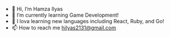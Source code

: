 - 👋 Hi, I’m Hamza Ilyas
- 👀 I’m currently learning Game Development!
- 🌱 I lova learning new languages including React, Ruby, and Go!
- 📫 How to reach me hilyas2131@gmail.com

<!---
hamza-ilyas1/hamza-ilyas1 is a ✨ special ✨ repository because its `README.md` (this file) appears on your GitHub profile.
You can click the Preview link to take a look at your changes.
--->

